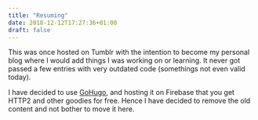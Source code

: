 ```yaml
---
title: "Resuming"
date: 2018-12-12T17:27:36+01:00
draft: false
---
```


This was once hosted on Tumblr with the intention to become my personal blog where I would add things I was working on or learning. It never got passed a few entries with very outdated code (somethings not even valid today).

I have decided to use [GoHugo](https://gohugo.io/), and hosting it on Firebase that you get HTTP2 and other goodies for free. Hence I have decided to remove the old content and not bother to move it here.